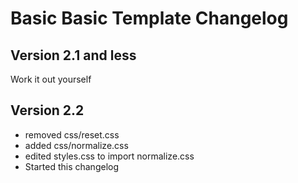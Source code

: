 # Basic Basic Template Changelog

## Version 2.1 and less
Work it out yourself

## Version 2.2

- removed css/reset.css
- added css/normalize.css
- edited styles.css to import normalize.css
- Started this changelog





